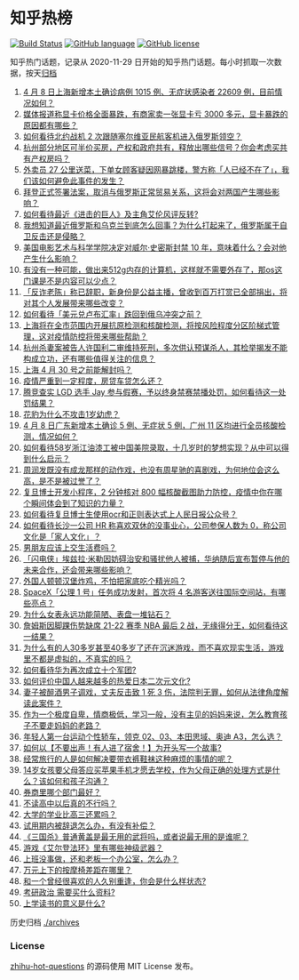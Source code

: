 # 知乎热榜
[![Build Status](https://github.com/ToWeLong/zhihu-hot-questions/workflows/CI/badge.svg)](https://github.com/ToWeLong/zhihu-hot-questions/actions)
[![GitHub language](https://img.shields.io/badge/language-golang-orange.svg)](https://golang.org/)
[![GitHub license](https://img.shields.io/github/license/ToWeLong/zhihu-hot-questions)](https://github.com/ToWeLong/zhihu-hot-questions/blob/main/LICENSE)

知乎热门话题，记录从 2020-11-29 日开始的知乎热门话题。每小时抓取一次数据，按天[归档](./archives)

<!-- BEGIN -->

1. [4 月 8 日上海新增本土确诊病例 1015 例、无症状感染者 22609 例，目前情况如何？](https://www.zhihu.com/question/526855954)
1. [媒体报道称显卡价格全面暴跌，有商家卖一张显卡亏 3000 多元，显卡暴跌的原因都有哪些？](https://www.zhihu.com/question/526768462)
1. [如何看待北约战机 2 次跟随塞尔维亚民航客机进入俄罗斯领空？](https://www.zhihu.com/question/526698817)
1. [杭州部分地区可半价买房，产权和政府共有，释放出哪些信号？你会考虑买共有产权房吗？](https://www.zhihu.com/question/526732320)
1. [外卖员 27 公里送菜，下单女顾客疑因网暴跳楼，警方称「人已经不在了」，我们该如何避免此事件的发生？](https://www.zhihu.com/question/526701282)
1. [拜登正式签署法案，取消与俄罗斯正常贸易关系，这将会对两国产生哪些影响？](https://www.zhihu.com/question/526857301)
1. [如何看待最近《进击的巨人》及主角艾伦风评反转?](https://www.zhihu.com/question/526648992)
1. [我想知道最近俄罗斯和乌克兰到底怎么回事？为什么打起来了，俄罗斯属于自卫反击还是侵略？](https://www.zhihu.com/question/518534641)
1. [美国电影艺术与科学学院决定对威尔·史密斯封禁 10 年，意味着什么？会对他产生什么影响？](https://www.zhihu.com/question/526858438)
1. [有没有一种可能，做出来512g内存的计算机，这样就不需要外存了，那os这门课是不是内容可以少点？](https://www.zhihu.com/question/526374724)
1. [「反诈老陈」称已辞职，新身份是公益主播，曾收到百万打赏已全部捐出，将对其个人发展带来哪些改变？](https://www.zhihu.com/question/526716959)
1. [如何看待「美元兑卢布汇率」跌回到俄乌冲突之前？](https://www.zhihu.com/question/526652807)
1. [上海将在全市范围内开展抗原检测和核酸检测，将按风险程度分区阶梯式管理，这对疫情防控将带来哪些帮助？](https://www.zhihu.com/question/526797612)
1. [杭州杀妻案被告人许国利二审维持死刑，多次供认预谋杀人，其检举揭发不能构成立功，还有哪些值得关注的信息？](https://www.zhihu.com/question/526715369)
1. [上海 4 月 30 号之前能解封吗？](https://www.zhihu.com/question/526179761)
1. [疫情严重到一定程度，房贷车贷怎么还？](https://www.zhihu.com/question/368077065)
1. [腾竞查实 LGD 选手 Jay 参与假赛，予以终身禁赛禁播处罚，如何看待这一处罚结果？](https://www.zhihu.com/question/526779216)
1. [花豹为什么不攻击1岁幼虎？](https://www.zhihu.com/question/524341544)
1. [4 月 8 日广东新增本土确诊 5 例、无症状 5 例，广州 11 区均进行全员核酸检测，情况如何？](https://www.zhihu.com/question/526866721)
1. [如何看待58岁浙江油漆工被中国美院录取，十几岁时的梦想实现？从中可以得到什么启示？](https://www.zhihu.com/question/526384651)
1. [周润发既没有成龙那样的动作戏，也没有周星驰的喜剧戏，为何地位会这么高，是不是被过誉了？](https://www.zhihu.com/question/525917244)
1. [复旦博士开发小程序，2 分钟核对 800 幅核酸截图助力防控，疫情中你在哪个瞬间体会到了知识的力量？](https://www.zhihu.com/question/526743020)
1. [如何看待复旦博士生使用ocr和正则表达式上人民日报公众号？](https://www.zhihu.com/question/526681561)
1. [如何看待长沙一公司 HR 称喜欢双休的没事业心，公司参保人数为 0，称公司文化是「家人文化」？](https://www.zhihu.com/question/526652746)
1. [男朋友应该上交生活费吗？](https://www.zhihu.com/question/526870972)
1. [「闪电侠」埃兹拉·米勒因妨碍治安和骚扰他人被捕，华纳随后宣布暂停与他的未来合作，还会带来哪些影响？](https://www.zhihu.com/question/526492104)
1. [外国人顿顿汉堡炸鸡，不怕把家底吃个精光吗？](https://www.zhihu.com/question/523825268)
1. [SpaceX「公理 1 号」任务成功发射，首次将 4 名游客送往国际空间站，有哪些亮点？](https://www.zhihu.com/question/526681397)
1. [为什么女表永远功能简陋、表盘一堆钻石？](https://www.zhihu.com/question/493964186)
1. [詹姆斯因脚踝伤势缺席 21-22 赛季 NBA 最后 2 战，无缘得分王，如何看待这一结果？](https://www.zhihu.com/question/526868059)
1. [为什么有的人30多岁甚至40多岁了还在沉迷游戏，而不喜欢现实生活，游戏里不都是虚拟的，不真实的吗？](https://www.zhihu.com/question/526112110)
1. [如何看待华为再次成立十个军团?](https://www.zhihu.com/question/526091147)
1. [如何评价中国人越来越多的热爱日本二次元文化?](https://www.zhihu.com/question/462808200)
1. [妻子被醉酒男子调戏，丈夫反击致 1 死 3 伤，法院判无罪，如何从法律角度解读此案件？](https://www.zhihu.com/question/526869023)
1. [作为一个极度自卑，情商极低，学习一般，没有主见的妈妈来说，怎么教育孩子不要走妈妈的老路？](https://www.zhihu.com/question/525291811)
1. [年轻人第一台运动个性轿车，领克 02、03、本田思域、奥迪 A3，怎么选？](https://www.zhihu.com/question/522261029)
1. [如何以【不要出声！有人进了宿舍！】为开头写一个故事?](https://www.zhihu.com/question/523103882)
1. [经常旅行的人是如何解决要带衣裤鞋袜这种麻烦的事情的呢？](https://www.zhihu.com/question/520302430)
1. [14岁女孩要父母答应买苹果手机才愿去学校，作为父母正确的处理方式是什么？该如何和孩子沟通？](https://www.zhihu.com/question/526320807)
1. [券商里哪个部门最好？](https://www.zhihu.com/question/282918151)
1. [不读高中以后真的不行吗？](https://www.zhihu.com/question/526861615)
1. [大学的学业比高三还累吗？](https://www.zhihu.com/question/526018621)
1. [试用期内被辞退怎么办，有没有补偿？](https://www.zhihu.com/question/526080414)
1. [《三国杀》普通黄盖是最无用的武将吗，或者说最无用的是谁呢？](https://www.zhihu.com/question/524370357)
1. [游戏《艾尔登法环》里有哪些神级武器？](https://www.zhihu.com/question/519389109)
1. [上班没事做，还和老板一个办公室，怎么办？](https://www.zhihu.com/question/520949741)
1. [万元上下的按摩椅差距在哪里？](https://www.zhihu.com/question/454552748)
1. [和一个曾经很喜欢的人久别重逢，你会是什么样状态?](https://www.zhihu.com/question/378770587)
1. [考研政治 需要买什么资料?](https://www.zhihu.com/question/519549423)
1. [上学读书的意义是什么?](https://www.zhihu.com/question/526870546)

<!-- END -->

历史归档 [./archives](./archives)


### License
[zhihu-hot-questions](https://github.com/towelong/zhihu-hot-questions) 的源码使用 MIT License 发布。